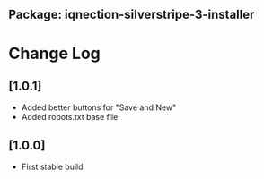 ## Package: iqnection-silverstripe-3-installer
# Change Log


## [1.0.1]
- Added better buttons for "Save and New"
- Added robots.txt base file



## [1.0.0]
- First stable build